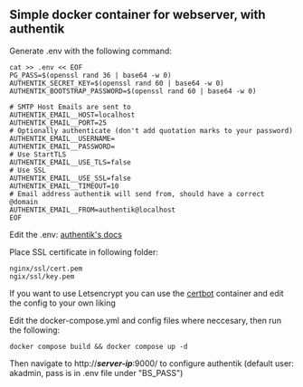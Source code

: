 ## Simple docker container for webserver, with authentik
Generate .env with the following command:
```
cat >> .env << EOF
PG_PASS=$(openssl rand 36 | base64 -w 0)
AUTHENTIK_SECRET_KEY=$(openssl rand 60 | base64 -w 0)
AUTHENTIK_BOOTSTRAP_PASSWORD=$(openssl rand 60 | base64 -w 0)

# SMTP Host Emails are sent to
AUTHENTIK_EMAIL__HOST=localhost
AUTHENTIK_EMAIL__PORT=25
# Optionally authenticate (don't add quotation marks to your password)
AUTHENTIK_EMAIL__USERNAME=
AUTHENTIK_EMAIL__PASSWORD=
# Use StartTLS
AUTHENTIK_EMAIL__USE_TLS=false
# Use SSL
AUTHENTIK_EMAIL__USE_SSL=false
AUTHENTIK_EMAIL__TIMEOUT=10
# Email address authentik will send from, should have a correct @domain
AUTHENTIK_EMAIL__FROM=authentik@localhost
EOF
```

Edit the .env: [authentik's docs](https://docs.goauthentik.io/docs/installation/docker-compose)

Place SSL certificate in following folder:
```
nginx/ssl/cert.pem
ngix/ssl/key.pem
```
If you want to use Letsencrypt you can use the [certbot](https://hub.docker.com/r/certbot/certbot) container and edit the config to your own liking

Edit the docker-compose.yml and config files where neccesary, then run the following:


```
docker compose build && docker compose up -d 
```

Then navigate to http://***server-ip***:9000/ to configure authentik (default user: akadmin, pass is in .env file under "BS_PASS")
